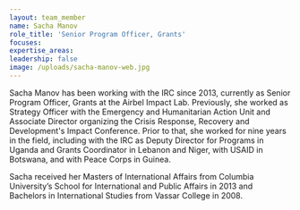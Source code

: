```yaml
---
layout: team_member
name: Sacha Manov
role_title: 'Senior Program Officer, Grants'
focuses:
expertise_areas:
leadership: false
image: /uploads/sacha-manov-web.jpg
---
```


Sacha Manov has been working with the IRC since 2013, currently as Senior Program Officer, Grants at the Airbel Impact Lab. Previously, she worked as Strategy Officer with the Emergency and Humanitarian Action Unit and Associate Director organizing the Crisis Response, Recovery and Development's Impact Conference. Prior to that, she worked for nine years in the field, including with the IRC as Deputy Director for Programs in Uganda and Grants Coordinator in Lebanon and Niger, with USAID in Botswana, and with Peace Corps in Guinea.

Sacha received her Masters of International Affairs from Columbia University’s School for International and Public Affairs in 2013 and Bachelors in International Studies from Vassar College in 2008.

&nbsp;